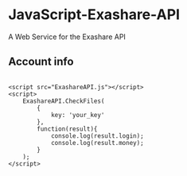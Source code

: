# JavaScript-Exashare-API
A Web Service for the Exashare API

Account info
------------

```

<script src="ExashareAPI.js"></script>
<script>
    ExashareAPI.CheckFiles(
        {
            key: 'your_key'
        },
        function(result){
            console.log(result.login);
            console.log(result.money);
        }
    );
</script>

```
